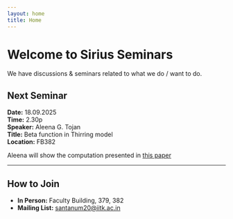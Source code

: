 ```yaml
---
layout: home
title: Home
---
```


# Welcome to Sirius Seminars

We have discussions & seminars related to what we do / want to do.

## Next Seminar

**Date:** 18.09.2025  
**Time:** 2.30p  
**Speaker:** Aleena G. Tojan  
**Title:** Beta function in Thirring model  
**Location:** FB382

Aleena will show the computation presented in [this paper](https://lib-extopc.kek.jp/preprints/PDF/1989/8909/8909322.pdf)

---

## How to Join

- **In Person:** Faculty Building, 379, 382
- **Mailing List:** santanum20@iitk.ac.in


